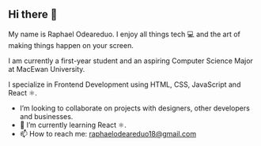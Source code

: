 ## Hi there 👋

My name is Raphael Odeareduo. I enjoy all things tech 💻 and the art of making things happen on your screen. 

I am currently a first-year student and an aspiring Computer Science Major at MacEwan University.

I specialize in Frontend Development using HTML, CSS, JavaScript and React ⚛️.

-  I’m looking to collaborate on projects with designers, other developers and businesses.
- 🌱 I’m currently learning React ⚛️.
- 📫 How to reach me: [raphaelodeareduo18@gmail.com](raphaelodeareduo18@gmail.com)
